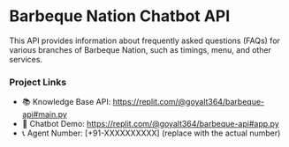 # Barbeque Nation Chatbot API

This API provides information about frequently asked questions (FAQs) for various branches of Barbeque Nation, such as timings, menu, and other services.

### Project Links

- 📚 Knowledge Base API: https://replit.com/@goyalt364/barbeque-api#main.py
- 🤖 Chatbot Demo: https://replit.com/@goyalt364/barbeque-api#app.py
- 📞 Agent Number: [+91-XXXXXXXXXX] (replace with the actual number)

